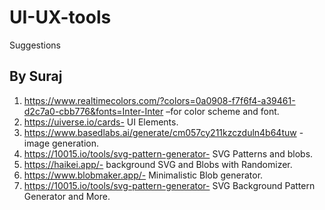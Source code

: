 # UI-UX-tools
Suggestions
## By Suraj
1. https://www.realtimecolors.com/?colors=0a0908-f7f6f4-a39461-d2c7a0-cbb776&fonts=Inter-Inter –for color scheme and font.
2. https://uiverse.io/cards- UI Elements.
3. https://www.basedlabs.ai/generate/cm057cy211kzczduln4b64tuw - image generation.
4. https://10015.io/tools/svg-pattern-generator- SVG Patterns and blobs.
5. https://haikei.app/- background SVG and Blobs with Randomizer.
6. https://www.blobmaker.app/- Minimalistic Blob generator.
7. https://10015.io/tools/svg-pattern-generator- SVG Background Pattern Generator and More.

